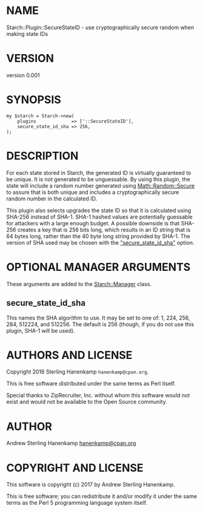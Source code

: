 # NAME

Starch::Plugin::SecureStateID - use cryptographically secure random when making state IDs

# VERSION

version 0.001

# SYNOPSIS

    my $starch = Starch->new(
        plugins             => ['::SecureStateID'],
        secure_state_id_sha => 256,
    );

# DESCRIPTION

For each state stored in Starch, the generated ID is virtually guaranteed to be unique. It is not generated to be unguessable. By using this plugin, the state will include a random number generated using [Math::Random::Secure](https://metacpan.org/pod/Math::Random::Secure) to assure that is both unique and includes a cryptographically secure random number in the calculated ID.

This plugin also selects upgrades the state ID so that it is calculated using SHA-256 instead of SHA-1. SHA-1 hashed values are potentially guessable for attackers with a large enough budget. A possible downside is that SHA-256 creates a key that is 256 bits long, which results in an ID string that is 64 bytes long, rather than the 40 byte long string provided by SHA-1. The version of SHA used may be chosen with the ["secure\_state\_id\_sha"](#secure_state_id_sha) option.

# OPTIONAL MANAGER ARGUMENTS

These arguments are added to the [Starch::Manager](https://metacpan.org/pod/Starch::Manager) class.

## secure\_state\_id\_sha

This names the SHA algorithm to use. It may be set to one of: 1, 224, 256, 284, 512224, and 512256. The default is 256 (though, if you do not use this plugin, SHA-1 will be used).

# AUTHORS AND LICENSE

Copyright 2016 Sterling Hanenkamp `hanenkamp@cpan.org`.

This is free software distributed under the same terms as Perl itself.

Special thanks to ZipRecruiter, Inc. without whom this software would not exist
and would not be available to the Open Source community.

# AUTHOR

Andrew Sterling Hanenkamp <hanenkamp@cpan.org>

# COPYRIGHT AND LICENSE

This software is copyright (c) 2017 by Andrew Sterling Hanenkamp.

This is free software; you can redistribute it and/or modify it under
the same terms as the Perl 5 programming language system itself.
